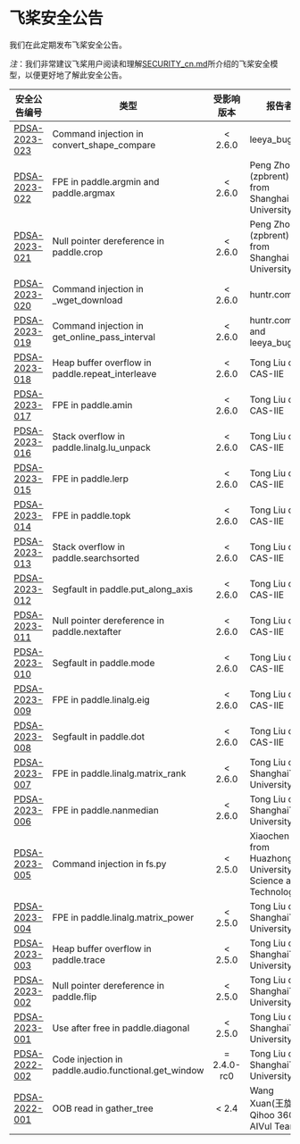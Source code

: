 # 飞桨安全公告

我们在此定期发布飞桨安全公告。



*注*：我们非常建议飞桨用户阅读和理解[SECURITY_cn.md](../SECURITY_cn.md)所介绍的飞桨安全模型，以便更好地了解此安全公告。


| 安全公告编号                                          | 类型                                                   |    受影响版本    | 报告者                                                             | 备注 |
|-------------------------------------------------|------------------------------------------------------|:-----------:|-----------------------------------------------------------------|----|
| [PDSA-2023-023](./advisory/pdsa-2023-023_cn.md) | Command injection in convert_shape_compare           |   < 2.6.0   | leeya_bug                                                       |    |
| [PDSA-2023-022](./advisory/pdsa-2023-022_cn.md) | FPE in paddle.argmin and paddle.argmax               |   < 2.6.0   | Peng Zhou (zpbrent) from Shanghai University                    |    |
| [PDSA-2023-021](./advisory/pdsa-2023-021_cn.md) | Null pointer dereference in paddle.crop              |   < 2.6.0   | Peng Zhou (zpbrent) from Shanghai University                    |    |
| [PDSA-2023-020](./advisory/pdsa-2023-020_cn.md) | Command injection in _wget_download                  |   < 2.6.0   | huntr.com                                                       |    |
| [PDSA-2023-019](./advisory/pdsa-2023-019_cn.md) | Command injection in get_online_pass_interval        |   < 2.6.0   | huntr.com and leeya_bug                                         |    |
| [PDSA-2023-018](./advisory/pdsa-2023-018_cn.md) | Heap buffer overflow in paddle.repeat_interleave     |   < 2.6.0   | Tong Liu of CAS-IIE                                             |    |
| [PDSA-2023-017](./advisory/pdsa-2023-017_cn.md) | FPE in paddle.amin                                   |   < 2.6.0   | Tong Liu of CAS-IIE                                             |    |
| [PDSA-2023-016](./advisory/pdsa-2023-016_cn.md) | Stack overflow in paddle.linalg.lu_unpack            |   < 2.6.0   | Tong Liu of CAS-IIE                                             |    |
| [PDSA-2023-015](./advisory/pdsa-2023-015_cn.md) | FPE in paddle.lerp                                   |   < 2.6.0   | Tong Liu of CAS-IIE                                             |    |
| [PDSA-2023-014](./advisory/pdsa-2023-014_cn.md) | FPE in paddle.topk                                   |   < 2.6.0   | Tong Liu of CAS-IIE                                             |    |
| [PDSA-2023-013](./advisory/pdsa-2023-013_cn.md) | Stack overflow in paddle.searchsorted                |   < 2.6.0   | Tong Liu of CAS-IIE                                             |    |
| [PDSA-2023-012](./advisory/pdsa-2023-012_cn.md) | Segfault in paddle.put_along_axis                    |   < 2.6.0   | Tong Liu of CAS-IIE                                             |    |
| [PDSA-2023-011](./advisory/pdsa-2023-011_cn.md) | Null pointer dereference in paddle.nextafter         |   < 2.6.0   | Tong Liu of CAS-IIE                                             |    |
| [PDSA-2023-010](./advisory/pdsa-2023-010_cn.md) | Segfault in paddle.mode                              |   < 2.6.0   | Tong Liu of CAS-IIE                                             |    |
| [PDSA-2023-009](./advisory/pdsa-2023-009_cn.md) | FPE in paddle.linalg.eig                             |   < 2.6.0   | Tong Liu of CAS-IIE                                             |    |
| [PDSA-2023-008](./advisory/pdsa-2023-008_cn.md) | Segfault in paddle.dot                               |   < 2.6.0   | Tong Liu of CAS-IIE                                             |    |
| [PDSA-2023-007](./advisory/pdsa-2023-007_cn.md) | FPE in paddle.linalg.matrix_rank                     |   < 2.6.0   | Tong Liu of ShanghaiTech University                             |    |
| [PDSA-2023-006](./advisory/pdsa-2023-006_cn.md) | FPE in paddle.nanmedian                              |   < 2.6.0   | Tong Liu of ShanghaiTech University                             |    |
| [PDSA-2023-005](./advisory/pdsa-2023-005_cn.md) | Command injection in fs.py                           |   < 2.5.0   | Xiaochen Guo from Huazhong University of Science and Technology |    |
| [PDSA-2023-004](./advisory/pdsa-2023-004_cn.md) | FPE in paddle.linalg.matrix_power                    |   < 2.5.0   | Tong Liu of ShanghaiTech University                             |    |
| [PDSA-2023-003](./advisory/pdsa-2023-003_cn.md) | Heap buffer overflow in paddle.trace                 |   < 2.5.0   | Tong Liu of ShanghaiTech University                             |    |
| [PDSA-2023-002](./advisory/pdsa-2023-002_cn.md) | Null pointer dereference in paddle.flip              |   < 2.5.0   | Tong Liu of ShanghaiTech University                             |    |
| [PDSA-2023-001](./advisory/pdsa-2023-001_cn.md) | Use after free in paddle.diagonal                    |   < 2.5.0   | Tong Liu of ShanghaiTech University                             |    |
| [PDSA-2022-002](./advisory/pdsa-2022-002_cn.md) | Code injection in paddle.audio.functional.get_window | = 2.4.0-rc0 | Tong Liu of ShanghaiTech University                             |    |
| [PDSA-2022-001](./advisory/pdsa-2022-001_cn.md) | OOB read in gather_tree                              |    < 2.4    | Wang Xuan(王旋) of Qihoo 360 AIVul Team                           |    |
